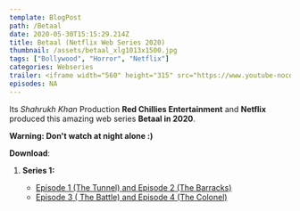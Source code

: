 ```yaml
---
template: BlogPost
path: /Betaal
date: 2020-05-30T15:15:29.214Z
title: Betaal (Netflix Web Series 2020)
thumbnail: /assets/betaal_xlg1013x1500.jpg
tags: ["Bollywood", "Horror", "Netflix"]
categories: Webseries
trailer: <iframe width="560" height="315" src="https://www.youtube-nocookie.com/embed/YSEVaVc-nOo" frameborder="0" allow="accelerometer; autoplay; encrypted-media; gyroscope; picture-in-picture" allowfullscreen></iframe>
episodes: NA
---
```

Its *Shahrukh Khan* Production **Red Chillies Entertainment** and **Netflix** produced this amazing web series **Betaal in 2020**.

**Warning: Don't watch at night alone :)**

**Download**:

1. **Series 1:**

   * [Episode 1 (The Tunnel) and Episode 2 (The Barracks)](https://we.tl/t-A3yIhvEo2t)
   * [Episode 3 ( The Battle) and Episode 4 (The Colonel)](https://we.tl/t-7QbK9LesLH)
